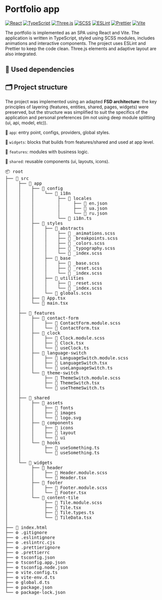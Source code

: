 # **Portfolio app**

[![React](https://img.shields.io/badge/React-61DAFB?style=for-the-badge&logo=react&logoColor=000000)](https://react.dev/)
[![TypeScript](https://img.shields.io/badge/TypeScript-3178C6?style=for-the-badge&logo=typescript&logoColor=ffffff)](https://www.typescriptlang.org/)
[![Three.js](https://img.shields.io/badge/Three.js-000000?style=for-the-badge&logo=three.js&logoColor=ffffff)](https://threejs.org/)
[![SCSS](https://img.shields.io/badge/SCSS-CC6699?style=for-the-badge&logo=sass&logoColor=ffffff)](https://sass-lang.com/)
[![ESLint](https://img.shields.io/badge/ESLint-4B32C3?style=for-the-badge&logo=eslint&logoColor=ffffff)](https://eslint.org/)
[![Prettier](https://img.shields.io/badge/Prettier-F7B93E?style=for-the-badge&logo=prettier&logoColor=000000)](https://prettier.io/)
[![Vite](https://img.shields.io/badge/Vite-646CFF?style=for-the-badge&logo=vite&logoColor=ffffff)](https://vitejs.dev/)

The portfolio is implemented as an SPA using React and Vite. The application is written in TypeScript, styled using SCSS modules, includes animations and interactive components. The project uses ESLint and Prettier to keep the code clean. Three.js elements and adaptive layout are also integrated.

## **🧩 Used dependencies**

## **🗂️ Project structure**

The project was implemented using an adapted **FSD architecture**: the key principles of layering (features, entities, shared, pages, widgets) were preserved, but the structure was simplified to suit the specifics of the application and personal preferences (im not using deep module splitting (ui, api, model, etc)).

📁 `app`: entry point, configs, providers, global styles.

📁 `widgets`: blocks that builds from features/shared and used at app level.

📁 `features`: modules with business logic.

📁 `shared`: reusable components (ui, layouts, icons).

<pre lang="md">📦 root
├── 📁 src  
│    ├── 📁 app
│    │    ├── 📁 config
│    │    │    └── 📁 i18n
│    │    │         ├── 📁 locales
│    │    │         │     ├── 📄 en.json
│    │    │         │     ├── 📄 ua.json
│    │    │         │     └── 📄 ru.json
│    │    │         └── 📄 i18n.ts 
│    │    ├── 📁 styles
│    │    │    ├── 📁 abstracts
│    │    │    │    ├── 📄 _animations.scss
│    │    │    │    ├── 📄 _breakpoints.scss
│    │    │    │    ├── 📄 _colors.scss
│    │    │    │    ├── 📄 _typography.scss
│    │    │    │    └── 📄 _index.scss
│    │    │    ├── 📁 base
│    │    │    │    ├── 📄 _base.scss
│    │    │    │    ├── 📄 _reset.scss
│    │    │    │    └── 📄 _index.scss
│    │    │    ├── 📁 utilities
│    │    │    │    ├── 📄 _reset.scss
│    │    │    │    └── 📄 _index.scss
│    │    │    └── 📄 globals.scss
│    │    ├── 📄 App.tsx
│    │    └── 📄 main.tsx
│    │
│    ├── 📁 features
│    │    ├── 📁 contact-form
│    │    │    ├── 📄 ContactForm.module.scss
│    │    │    └── 📄 ContactForm.tsx
│    │    ├── 📁 clock
│    │    │    ├── 📄 Clock.module.scss
│    │    │    ├── 📄 Clock.tsx
│    │    │    └── 📄 useClock.ts
│    │    ├── 📁 language-switch
│    │    │    ├── 📄 LanguageSwitch.module.scss
│    │    │    ├── 📄 LanguageSwitch.tsx
│    │    │    └── 📄 useLanguageSwitch.ts
│    │    └── 📁 theme-switch
│    │         ├── 📄 ThemeSwitch.module.scss
│    │         ├── 📄 ThemeSwitch.tsx
│    │         └── 📄 useThemeSwitch.ts
│    │
│    ├── 📁 shared
│    │    ├── 📁 assets
│    │    │    ├── 📁 fonts
│    │    │    ├── 📁 images
│    │    │    └── 📄 logo.svg
│    │    ├── 📁 components
│    │    │    ├── 📁 icons
│    │    │    ├── 📁 layout
│    │    │    └── 📁 ui
│    │    └── 📁 hooks
│    │         ├── 📄 useSomething.ts
│    │         └── 📄 useSomething.ts
│    │    
│    └── 📁 widgets
│         ├── 📁 header
│         │    ├── 📄 Header.module.scss
│         │    └── 📄 Header.tsx
│         ├── 📁 footer
│         │    ├── 📄 Footer.module.scss
│         │    └── 📄 Footer.tsx
│         └── 📁 content-tile
│              ├── 📄 Tile.module.scss
│              ├── 📄 Tile.tsx
│              ├── 📄 Tile.types.ts
│              └── 📄 TileData.tsx
│
├── 📄 index.html
├── ⚙️ .gitignore
├── ⚙️ .eslintignore
├── ⚙️ .eslintrc.cjs
├── ⚙️ .prettierignore
├── ⚙️ .prettierrc
├── ⚙️ tsconfig.json
├── ⚙️ tsconfig.app.json
├── ⚙️ tsconfig.node.json
├── ⚙️ vite.config.ts
├── ⚙️ vite-env.d.ts
├── ⚙️ global.d.ts
├── ⚙️ package.json
└── ⚙️ package-lock.json
</pre>
